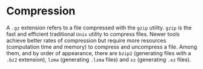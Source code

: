 # Compression

A `.gz` extension refers to a file compressed with the `gzip` utility. `gzip` is the fast and efficient traditional `Unix` utility to compress files. Newer tools achieve better rates of compression but require more resources (computation time and memory) to compress and uncompress a file. Among them, and by order of appearance, there are `bzip2` (generating files with a `.bz2` extension), `lzma` (generating `.lzma` files) and `xz` (generating `.xz` files).

